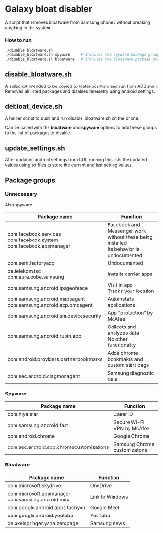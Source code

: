 # Galaxy bloat disabler

A script that removes bloatware from Samsung phones without breaking anything in the system.

### How to run

```sh
./disable_bloatware.sh 
./disable_bloatware.sh spyware     # Includes the spyware package group
./disable_bloatware.sh bloatware   # Includes the bloatware package group
```

## disable_bloatware.sh
A sellscript intended to be copied to /data/local/tmp and run from ADB shell.
Removes all listed packages and disables telemetry using android settings.

## debloat_device.sh
A helper script to push and run disable_bloatware.sh on the phone.

Can be called with the **bloatware** and **spyware** options to add these groups to the list of packages to disable.

## update_settings.sh
After updating android settings from GUI, running this lists the updated values using txt files to store the current and last setting values.

## Package groups

### Unnecessary
Also spyware

| Package name | Function |
| ------------ | -------- |
| com.facebook.services <br> com.facebook.system <br> com.facebook.appmanager | Facebook and Messenger work without these being installed<br>Its behavior is undocumented |
| com.sem.factoryapp | Undocumented |
| de.telekom.tsc<br>com.aura.oobe.samsung  | Installs carrier apps |
| com.samsung.android.ipsgeofence | Visit in app<br>Tracks your location |
| com.samsung.android.mapsagent<br>com.samsung.android.app.omcagent | Autoinstalls applications |
| com.samsung.android.sm.devicesecurity | App "protection" by McAfee |
| com.samsung.android.rubin.app | Collects and analyzes data<br>No other functionality |
| com.android.providers.partnerbookmarks | Adds chrome bookmakrs and custom start page |
| com.sec.android.diagmonagent | Samsung diagnostic data |

### Spyware

| Package name | Function |
| ------------ | -------- |
| com.hiya.star | Caller ID |
| com.samsung.android.fast | Secure Wi-Fi<br>VPN by McAfee |
| com.android.chrome | Google Chrome |
| com.sec.android.app.chromecustomizations | Samsung Chrome customizatons |



### Bloatware

| Package name | Function |
| ------------ | -------- |
| com.microsoft.skydrive | OneDrive |
| com.microsoft.appmanager<br>com.samsung.android.mdx | Link to Windows |
| com.google.android.apps.tachyon | Google Meet |
| com.google.android.youtube | YouTube |
| de.axelspringer.yana.zeropage | Samsung news | 
